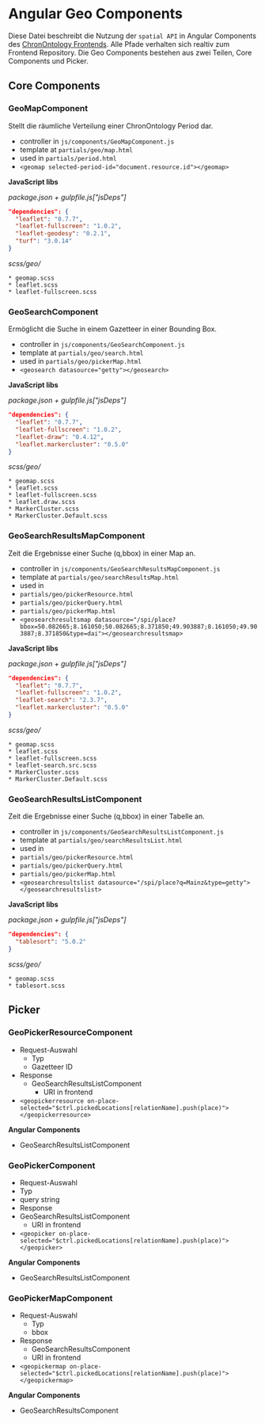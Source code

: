 # Angular Geo Components

Diese Datei beschreibt die Nutzung der `spatial API` in Angular Components des [ChronOntology Frontends](https://github.com/dainst/chronontology-frontend). Alle Pfade verhalten sich realtiv zum Frontend Repository. Die Geo Components bestehen aus zwei Teilen, Core Components und Picker.

## Core Components

### GeoMapComponent

Stellt die räumliche Verteilung einer ChronOntology Period dar.

* controller in `js/components/GeoMapComponent.js`
* template at `partials/geo/map.html`
* used in `partials/period.html`
* `<geomap selected-period-id="document.resource.id"></geomap>`

**JavaScript libs**

*package.json + gulpfile.js["jsDeps"]*

```json
"dependencies": {
  "leaflet": "0.7.7",
  "leaflet-fullscreen": "1.0.2",
  "leaflet-geodesy": "0.2.1",
  "turf": "3.0.14"
}
```

*scss/geo/*

```
* geomap.scss
* leaflet.scss
* leaflet-fullscreen.scss
```

### GeoSearchComponent

Ermöglicht die Suche in einem Gazetteer in einer Bounding Box.

* controller in `js/components/GeoSearchComponent.js`
* template at `partials/geo/search.html`
* used in `partials/geo/pickerMap.html`
* `<geosearch datasource="getty"></geosearch>`

**JavaScript libs**

*package.json + gulpfile.js["jsDeps"]*

```json
"dependencies": {
  "leaflet": "0.7.7",
  "leaflet-fullscreen": "1.0.2",
  "leaflet-draw": "0.4.12",
  "leaflet.markercluster": "0.5.0"
}
```

*scss/geo/*

```
* geomap.scss
* leaflet.scss
* leaflet-fullscreen.scss
* leaflet.draw.scss
* MarkerCluster.scss
* MarkerCluster.Default.scss
```

### GeoSearchResultsMapComponent

Zeit die Ergebnisse einer Suche (q,bbox) in einer Map an.

* controller in `js/components/GeoSearchResultsMapComponent.js`
* template at `partials/geo/searchResultsMap.html`
* used in
 * `partials/geo/pickerResource.html`
 * `partials/geo/pickerQuery.html`
 * `partials/geo/pickerMap.html`
* `<geosearchresultsmap datasource="/spi/place?bbox=50.082665;8.161050;50.082665;8.371850;49.903887;8.161050;49.903887;8.371850&type=dai"></geosearchresultsmap>`

**JavaScript libs**

*package.json + gulpfile.js["jsDeps"]*

```json
"dependencies": {
  "leaflet": "0.7.7",
  "leaflet-fullscreen": "1.0.2",
  "leaflet-search": "2.3.7",
  "leaflet.markercluster": "0.5.0"
}
```

*scss/geo/*

```
* geomap.scss
* leaflet.scss
* leaflet-fullscreen.scss
* leaflet-search.src.scss
* MarkerCluster.scss
* MarkerCluster.Default.scss
```

### GeoSearchResultsListComponent

Zeit die Ergebnisse einer Suche (q,bbox) in einer Tabelle an.

* controller in `js/components/GeoSearchResultsListComponent.js`
* template at `partials/geo/searchResultsList.html`
* used in
 * `partials/geo/pickerResource.html`
 * `partials/geo/pickerQuery.html`
 * `partials/geo/pickerMap.html`
* `<geosearchresultslist datasource="/spi/place?q=Mainz&type=getty"></geosearchresultslist>`

**JavaScript libs**

*package.json + gulpfile.js["jsDeps"]*

```json
"dependencies": {
  "tablesort": "5.0.2"
}
```

*scss/geo/*

```
* geomap.scss
* tablesort.scss
```

## Picker

### GeoPickerResourceComponent

* Request-Auswahl
  * Typ
  * Gazetteer ID
* Response
  * GeoSearchResultsListComponent
     * URI in frontend
* `<geopickerresource on-place-selected="$ctrl.pickedLocations[relationName].push(place)"></geopickerresource>`

**Angular Components**

* GeoSearchResultsListComponent

### GeoPickerComponent

* Request-Auswahl
 * Typ
 * query string
* Response
 * GeoSearchResultsListComponent
   * URI in frontend
* `<geopicker on-place-selected="$ctrl.pickedLocations[relationName].push(place)"></geopicker>`

**Angular Components**

* GeoSearchResultsListComponent

### GeoPickerMapComponent

* Request-Auswahl
  * Typ
  * bbox
* Response
  * GeoSearchResultsComponent
   *  URI in frontend
* `<geopickermap on-place-selected="$ctrl.pickedLocations[relationName].push(place)"></geopickermap>`

**Angular Components**

* GeoSearchResultsComponent
